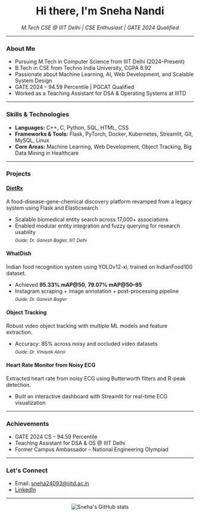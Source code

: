 <h1 align="center">Hi there, I'm Sneha Nandi </h1>
<p align="center">
  <em>M.Tech CSE @ IIIT Delhi | CSE Enthusiast | GATE 2024 Qualified</em>
</p>

---

### About Me

- Pursuing M.Tech in Computer Science from IIIT Delhi (2024–Present)
- B.Tech in CSE from Techno India University, CGPA 8.92
- Passionate about Machine Learning, AI, Web Development, and Scalable System Design
- GATE 2024 – 94.59 Percentile | PGCAT Qualified
- Worked as a Teaching Assistant for DSA & Operating Systems at IIITD

---

### Skills & Technologies

- **Languages:** C++, C, Python, SQL, HTML, CSS  
- **Frameworks & Tools:** Flask, PyTorch, Docker, Kubernetes, Streamlit, Git, MySQL, Linux  
- **Core Areas:** Machine Learning, Web Development, Object Tracking, Big Data Mining in Healthcare  

---

### Projects

#### [DietRx](https://cosylab.iiitd.edu.in/dietrx/)
A food-disease-gene-chemical discovery platform revamped from a legacy system using Flask and Elasticsearch.
- Scalable biomedical entity search across 17,000+ associations
- Enabled modular entity integration and fuzzy querying for research usability  
<sub>_Guide: Dr. Ganesh Bagler, IIIT Delhi_</sub>

#### WhatDish
Indian food recognition system using YOLOv12-xl, trained on IndianFood100 dataset.
- Achieved **95.33% mAP@50**, **79.07% mAP@50–95**
- Instagram scraping + image annotation + post-processing pipeline  
<sub>_Guide: Dr. Ganesh Bagler_</sub>

#### Object Tracking
Robust video object tracking with multiple ML models and feature extraction.
- Accuracy: 85% across noisy and occluded video datasets  
<sub>_Guide: Dr. Vinayak Abrol_</sub>

#### Heart Rate Monitor from Noisy ECG
Extracted heart rate from noisy ECG using Butterworth filters and R-peak detection.
- Built an interactive dashboard with Streamlit for real-time ECG visualization

---

###  Achievements

- GATE 2024 CS – 94.59 Percentile
- Teaching Assistant for DSA & OS @ IIIT Delhi
-  Former Campus Ambassador – National Engineering Olympiad

---

###  Let's Connect

-  Email: [sneha24093@iiitd.ac.in](mailto:sneha24093@iiitd.ac.in)  
-  [LinkedIn](https://www.linkedin.com/in/sneha-nandi-4b927b198)   
---

<p align="center">
  <img src="https://github-readme-stats.vercel.app/api?username=nandiriya&show_icons=true&theme=radical" alt="Sneha's GitHub stats" />
</p>

